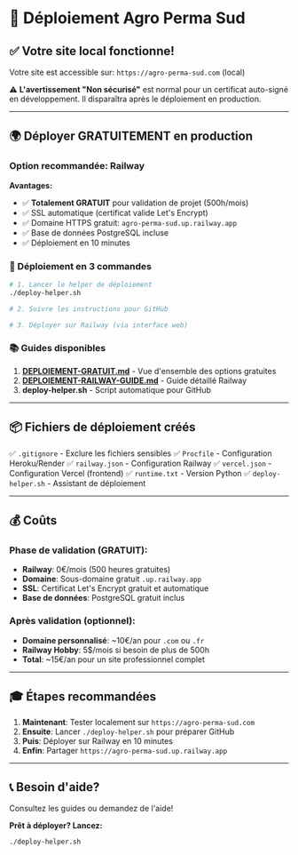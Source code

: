 # 🚀 Déploiement Agro Perma Sud

## ✅ Votre site local fonctionne!

Votre site est accessible sur: `https://agro-perma-sud.com` (local)

⚠️ **L'avertissement "Non sécurisé"** est normal pour un certificat auto-signé en développement. Il disparaîtra après le déploiement en production.

---

## 🌍 Déployer GRATUITEMENT en production

### Option recommandée: Railway

**Avantages:**
- ✅ **Totalement GRATUIT** pour validation de projet (500h/mois)
- ✅ SSL automatique (certificat valide Let's Encrypt)
- ✅ Domaine HTTPS gratuit: `agro-perma-sud.up.railway.app`
- ✅ Base de données PostgreSQL incluse
- ✅ Déploiement en 10 minutes

### 🎯 Déploiement en 3 commandes

```bash
# 1. Lancer le helper de déploiement
./deploy-helper.sh

# 2. Suivre les instructions pour GitHub

# 3. Déployer sur Railway (via interface web)
```

### 📚 Guides disponibles

1. **[DEPLOIEMENT-GRATUIT.md](DEPLOIEMENT-GRATUIT.md)** - Vue d'ensemble des options gratuites
2. **[DEPLOIEMENT-RAILWAY-GUIDE.md](DEPLOIEMENT-RAILWAY-GUIDE.md)** - Guide détaillé Railway
3. **deploy-helper.sh** - Script automatique pour GitHub

---

## 📦 Fichiers de déploiement créés

✅ `.gitignore` - Exclure les fichiers sensibles
✅ `Procfile` - Configuration Heroku/Render
✅ `railway.json` - Configuration Railway
✅ `vercel.json` - Configuration Vercel (frontend)
✅ `runtime.txt` - Version Python
✅ `deploy-helper.sh` - Assistant de déploiement

---

## 💰 Coûts

### Phase de validation (GRATUIT):
- **Railway**: 0€/mois (500 heures gratuites)
- **Domaine**: Sous-domaine gratuit `.up.railway.app`
- **SSL**: Certificat Let's Encrypt gratuit et automatique
- **Base de données**: PostgreSQL gratuit inclus

### Après validation (optionnel):
- **Domaine personnalisé**: ~10€/an pour `.com` ou `.fr`
- **Railway Hobby**: 5$/mois si besoin de plus de 500h
- **Total**: ~15€/an pour un site professionnel complet

---

## 🎓 Étapes recommandées

1. **Maintenant**: Tester localement sur `https://agro-perma-sud.com`
2. **Ensuite**: Lancer `./deploy-helper.sh` pour préparer GitHub
3. **Puis**: Déployer sur Railway en 10 minutes
4. **Enfin**: Partager `https://agro-perma-sud.up.railway.app`

---

## 📞 Besoin d'aide?

Consultez les guides ou demandez de l'aide!

**Prêt à déployer? Lancez:**
```bash
./deploy-helper.sh
```
